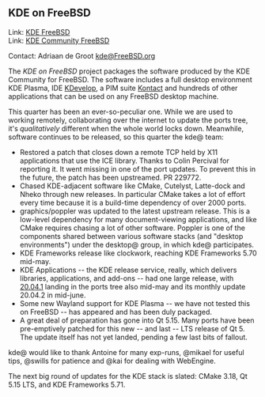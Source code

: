 ## KDE on FreeBSD ##

Link:    [KDE FreeBSD](https://freebsd.kde.org/)  
Link:    [KDE Community FreeBSD](https://community.kde.org/FreeBSD)  

Contact: Adriaan de Groot <kde@FreeBSD.org>  

The *KDE on FreeBSD* project packages the software produced by
the KDE Community for FreeBSD. The software includes a
full desktop environment KDE Plasma, IDE [KDevelop](https://www.kdevelop.org/),
a PIM suite [Kontact](https://kontact.kde.org/)
and hundreds of other applications that can be used on
any FreeBSD desktop machine.

This quarter has been an ever-so-peculiar one. While we are used
to working remotely, collaborating over the internet to update the ports
tree, it's *qualitatively* different when
the whole world locks down. Meanwhile, software continues to be released,
so this quarter the kde@ team:

- Restored a patch that closes down a remote TCP held by X11 applications
  that use the ICE library. Thanks to Colin Percival for reporting it.
  It went missing in one of the port updates. To prevent this in the future,
  the patch has been upstreamed. PR 229772.
- Chased KDE-adjacent software like CMake, Cutelyst, Latte-dock and Nheko
  through new releases. In particular CMake takes a lot of effort every
  time because it is a build-time dependency of over 2000 ports.
- graphics/poppler was updated to the latest upstream release. This
  is a low-level dependency for many document-viewing applications,
  and like CMake requires chasing a lot of other software.
  Poppler is one of the components shared between various
  software stacks (and "desktop environments") under the desktop@
  group, in which kde@ participates.
- KDE Frameworks release like clockwork, reaching KDE Frameworks 5.70 mid-may.
- KDE Applications -- the KDE release service, really, which delivers
  libraries, applications, and add-ons -- had one large release,
  with [20.04.1](https://kde.org/announcements/changelog-releases.php?version=20.04.1)
  landing in the ports tree also mid-may and its monthly update
  20.04.2 in mid-june.
- Some new Wayland support for KDE Plasma -- we have not tested this on FreeBSD --
  has appeared and has been duly packaged.
- A great deal of preparation has gone into Qt 5.15. Many ports have been
  pre-emptively patched for this new -- and last -- LTS release of Qt 5.
  The update itself has not yet landed, pending a few last bits of fallout.
  
kde@ would like to thank Antoine for many exp-runs, @mikael for useful tips,
@swills for patience and @kai for dealing with WebEngine.

The next big round of updates for the KDE stack is slated:
CMake 3.18, Qt 5.15 LTS, and KDE Frameworks 5.71.
